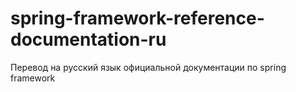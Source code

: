 spring-framework-reference-documentation-ru
===========================================

Перевод на русский язык официальной документации по spring framework
